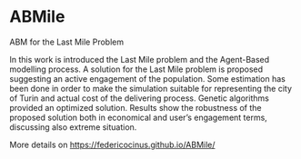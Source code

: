 # ABMile
ABM for the Last Mile Problem

In this work is introduced the Last Mile problem and the Agent-Based modelling process. A solution for the Last Mile problem is proposed suggesting an active engagement of the population. Some estimation has been done in order to make the simulation suitable for representing the city of Turin and actual cost of the delivering process. Genetic algorithms provided an optimized solution. Results show the robustness of the proposed solution both in economical and user’s engagement terms, discussing also extreme situation. 

More details on https://federicocinus.github.io/ABMile/
